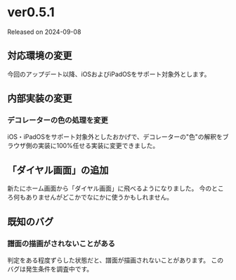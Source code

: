 # ver0.5.1
Released on 2024-09-08

## 対応環境の変更
今回のアップデート以降、iOSおよびiPadOSをサポート対象外とします。

## 内部実装の変更
### デコレーターの色の処理を変更
iOS・iPadOSをサポート対象外としたおかげで、デコレーターの"色"の解釈をブラウザ側の実装に100%任せる実装に変更できました。

## 「ダイヤル画面」の追加
新たにホーム画面から「ダイヤル画面」に飛べるようになりました。
今のところ何もありませんがどこかでなにかに使うかもしれません。

## 既知のバグ
### 譜面の描画がされないことがある
判定をある程度ずらした状態だと、譜面が描画されないことがあります。
このバグは発生条件を調査中です。
